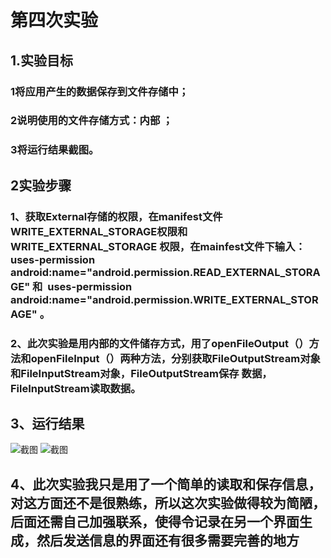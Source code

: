 ﻿# 第四次实验
 
 ## 1.实验目标

### 1将应用产生的数据保存到文件存储中；
### 2说明使用的文件存储方式：内部 ；
### 3将运行结果截图。
## 2实验步骤
### 1、获取External存储的权限，在manifest文件WRITE_EXTERNAL_STORAGE权限和WRITE_EXTERNAL_STORAGE 权限，在mainfest文件下输入：uses-permission android:name="android.permission.READ_EXTERNAL_STORAGE" 和   uses-permission android:name="android.permission.WRITE_EXTERNAL_STORAGE" 。
### 2、此次实验是用内部的文件储存方式，用了openFileOutput（）方法和openFileInput（）两种方法，分别获取FileOutputStream对象和FileInputStream对象，FileOutputStream保存 数据，FileInputStream读取数据。
## 3、运行结果
 ![截图](https://raw.githubusercontent.com/First-lin/android-labs-2018/master/soft1614080902431/输入信息界面.png)
 ![截图](https://raw.githubusercontent.com/First-lin/android-labs-2018/master/soft1614080902431/保存信息界面.png)
## 4、此次实验我只是用了一个简单的读取和保存信息，对这方面还不是很熟练，所以这次实验做得较为简陋，后面还需自己加强联系，使得令记录在另一个界面生成，然后发送信息的界面还有很多需要完善的地方
